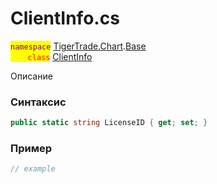 
# ClientInfo.cs
<mark style="color:purple;">`namespace`</mark> [TigerTrade.Chart](../../../../TigerTrade.Chart.md).[Base](../../../../TigerTrade.Chart/Base.md)  
<mark style="color:red;">&nbsp;&nbsp;&nbsp;&nbsp;&nbsp;&nbsp;&nbsp;`class`</mark> [ClientInfo](../../ClientInfo.cs.md)

Описание

### Синтаксис
```csharp
public static string LicenseID { get; set; }
```
### Пример  
```csharp
// example
```
